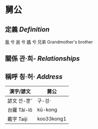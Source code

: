# 舅公
## 定義 _Definition_
[我](member1.md) 兮 [爸](member2.md) 兮 [媽](member9.md) 兮 兄弟 Grandmother's brother

## 關係 관·희- _Relationships_

## 稱呼 칑·허· _Address_

漢字/諺文 | 舅公
--- | ---
諺文 깐-뿐ˆ | 구-겅·
台羅 Tâi-lô | kū-kong
戴字 Taiji | koo33kong1


